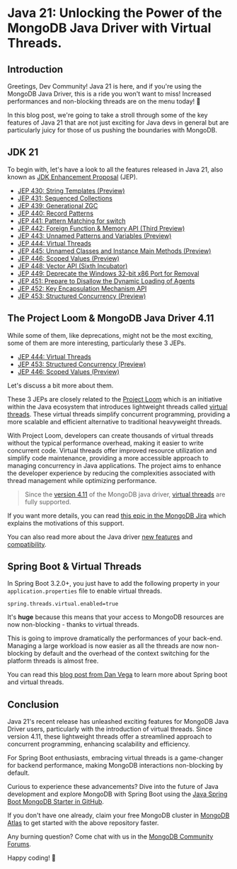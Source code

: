 # Java 21: Unlocking the Power of the MongoDB Java Driver with Virtual Threads.

## Introduction

Greetings, Dev Community! Java 21 is here, and if you're using the MongoDB Java Driver, this is a ride you won't want to
miss! Increased performances and non-blocking threads are on the menu today! 🚀

In this blog post, we're going to take a stroll through some of the key features of Java 21 that are not just exciting
for Java devs in general but are particularly juicy for those of us pushing the boundaries with MongoDB.

## JDK 21

To begin with, let's have a look to all the features released in Java 21, also known
as [JDK Enhancement Proposal](https://en.wikipedia.org/wiki/JDK_Enhancement_Proposal) (JEP).

- [JEP 430: String Templates (Preview)](https://openjdk.org/jeps/430)
- [JEP 431: Sequenced Collections](https://openjdk.org/jeps/431)
- [JEP 439: Generational ZGC](https://openjdk.org/jeps/439)
- [JEP 440: Record Patterns](https://openjdk.org/jeps/440)
- [JEP 441: Pattern Matching for switch](https://openjdk.org/jeps/441)
- [JEP 442: Foreign Function & Memory API (Third Preview)](https://openjdk.org/jeps/442)
- [JEP 443: Unnamed Patterns and Variables (Preview)](https://openjdk.org/jeps/443)
- [JEP 444: Virtual Threads](https://openjdk.org/jeps/444)
- [JEP 445: Unnamed Classes and Instance Main Methods (Preview)](https://openjdk.org/jeps/445)
- [JEP 446: Scoped Values (Preview)](https://openjdk.org/jeps/446)
- [JEP 448: Vector API (Sixth Incubator)](https://openjdk.org/jeps/448)
- [JEP 449: Deprecate the Windows 32-bit x86 Port for Removal](https://openjdk.org/jeps/449)
- [JEP 451: Prepare to Disallow the Dynamic Loading of Agents](https://openjdk.org/jeps/451)
- [JEP 452: Key Encapsulation Mechanism API](https://openjdk.org/jeps/452)
- [JEP 453: Structured Concurrency (Preview)](https://openjdk.org/jeps/453)

## The Project Loom & MongoDB Java Driver 4.11

While some of them, like deprecations, might not be the most exciting, some of them are more interesting, particularly
these 3 JEPs.

- [JEP 444: Virtual Threads](https://openjdk.org/jeps/444)
- [JEP 453: Structured Concurrency (Preview)](https://openjdk.org/jeps/453)
- [JEP 446: Scoped Values (Preview)](https://openjdk.org/jeps/446)

Let's discuss a bit more about them.

These 3 JEPs are closely related to the [Project Loom](https://wiki.openjdk.org/display/loom/Main) which is an
initiative within the Java
ecosystem that introduces lightweight threads
called [virtual threads](https://docs.oracle.com/en/java/javase/21/core/virtual-threads.html). These virtual threads
simplify concurrent programming, providing a more scalable and efficient alternative to traditional heavyweight threads.

With Project Loom, developers can create thousands of virtual threads without the
typical performance overhead, making it easier to write concurrent code. Virtual threads offer improved resource
utilization and simplify code maintenance, providing a more accessible approach to managing concurrency in Java
applications. The project aims to enhance the developer experience by reducing the complexities associated with thread
management while optimizing performance.

> Since the [version 4.11](https://www.mongodb.com/docs/drivers/java/sync/current/whats-new/#new-features-in-4.11) of
> the
> MongoDB java driver, [virtual threads](https://docs.oracle.com/en/java/javase/21/core/virtual-threads.html) are fully
> supported.

If you want more details, you can read [this epic in the MongoDB Jira](https://jira.mongodb.org/browse/JAVA-4649) which
explains the motivations of this support.

You can also read more about the Java
driver [new features](https://www.mongodb.com/docs/drivers/java/sync/current/whats-new/)
and [compatibility](https://www.mongodb.com/docs/drivers/java/sync/current/compatibility/).

## Spring Boot & Virtual Threads

In Spring Boot 3.2.0+, you just have to add the following property in your `application.properties` file
to enable virtual threads.

```properties
spring.threads.virtual.enabled=true
```

It's **huge** because this means that your access to MongoDB resources are now non-blocking - thanks to virtual threads.

This is going to improve dramatically the performances of your back-end. Managing a large workload is now easier as all
the threads are now non-blocking by default and the overhead of the context switching for the platform threads is almost
free.

You can read this [blog post from Dan Vega](https://www.danvega.dev/blog/virtual-threads-spring-boot) to learn more
about Spring boot and virtual threads.

## Conclusion

Java 21's recent release has unleashed exciting features for MongoDB Java Driver users, particularly with the
introduction of virtual threads. Since version 4.11, these lightweight threads offer a streamlined approach to
concurrent programming, enhancing scalability and efficiency.

For Spring Boot enthusiasts, embracing virtual threads is a game-changer for backend performance, making MongoDB
interactions non-blocking by default.

Curious to experience these advancements? Dive into the future of Java development and explore MongoDB with Spring Boot
using
the [Java Spring Boot MongoDB Starter in GitHub]( https://github.com/mongodb-developer/java-spring-boot-mongodb-starter).

If you don't have one already, claim your free MongoDB cluster
in [MongoDB Atlas](https://www.mongodb.com/atlas/database) to get started with the above repository faster.

Any burning question? Come chat with us in the [MongoDB Community Forums](https://www.mongodb.com/community/forums/).

Happy coding! 🚀

